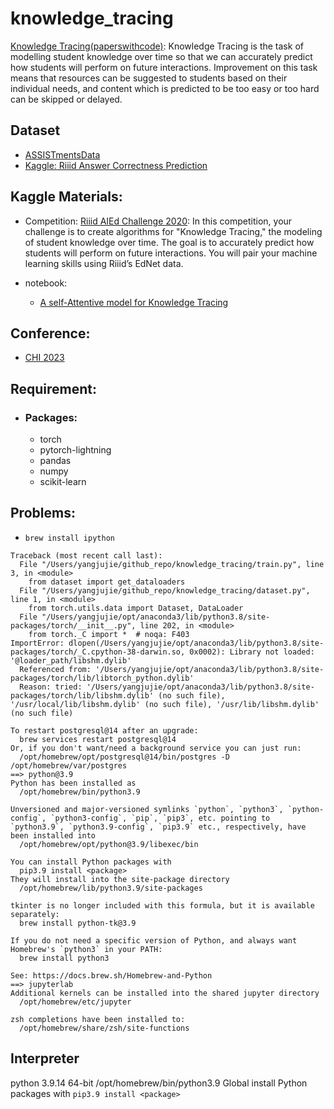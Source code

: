 # knowledge_tracing

[Knowledge Tracing(paperswithcode)](https://paperswithcode.com/task/knowledge-tracing): Knowledge Tracing is the task of modelling student knowledge over time so that we can accurately predict how students will perform on future interactions. Improvement on this task means that resources can be suggested to students based on their individual needs, and content which is predicted to be too easy or too hard can be skipped or delayed.

## Dataset
- [ASSISTmentsData](https://sites.google.com/site/assistmentsdata/datasets)
- [Kaggle: Riiid Answer Correctness Prediction](https://www.kaggle.com/competitions/riiid-test-answer-prediction/data)

## Kaggle Materials: 
- Competition:
[Riiid AIEd Challenge 2020](https://www.kaggle.com/competitions/riiid-test-answer-prediction/overview): In this competition, your challenge is to create algorithms for "Knowledge Tracing," the modeling of student knowledge over time. The goal is to accurately predict how students will perform on future interactions. You will pair your machine learning skills using Riiid’s EdNet data.

- notebook:
    - [A self-Attentive model for Knowledge Tracing](https://www.kaggle.com/code/wangsg/a-self-attentive-model-for-knowledge-tracing/notebook)

## Conference:
- [CHI 2023](https://chi2023.acm.org/)

## Requirement:
- ### Packages:
    - torch
    - pytorch-lightning
    - pandas
    - numpy
    - scikit-learn

## Problems:
- ```brew install ipython```
```
Traceback (most recent call last):
  File "/Users/yangjujie/github_repo/knowledge_tracing/train.py", line 3, in <module>
    from dataset import get_dataloaders
  File "/Users/yangjujie/github_repo/knowledge_tracing/dataset.py", line 1, in <module>
    from torch.utils.data import Dataset, DataLoader
  File "/Users/yangjujie/opt/anaconda3/lib/python3.8/site-packages/torch/__init__.py", line 202, in <module>
    from torch._C import *  # noqa: F403
ImportError: dlopen(/Users/yangjujie/opt/anaconda3/lib/python3.8/site-packages/torch/_C.cpython-38-darwin.so, 0x0002): Library not loaded: '@loader_path/libshm.dylib'
  Referenced from: '/Users/yangjujie/opt/anaconda3/lib/python3.8/site-packages/torch/lib/libtorch_python.dylib'
  Reason: tried: '/Users/yangjujie/opt/anaconda3/lib/python3.8/site-packages/torch/lib/libshm.dylib' (no such file), '/usr/local/lib/libshm.dylib' (no such file), '/usr/lib/libshm.dylib' (no such file)
  ```

```
To restart postgresql@14 after an upgrade:
  brew services restart postgresql@14
Or, if you don't want/need a background service you can just run:
  /opt/homebrew/opt/postgresql@14/bin/postgres -D /opt/homebrew/var/postgres
==> python@3.9
Python has been installed as
  /opt/homebrew/bin/python3.9

Unversioned and major-versioned symlinks `python`, `python3`, `python-config`, `python3-config`, `pip`, `pip3`, etc. pointing to
`python3.9`, `python3.9-config`, `pip3.9` etc., respectively, have been installed into
  /opt/homebrew/opt/python@3.9/libexec/bin

You can install Python packages with
  pip3.9 install <package>
They will install into the site-package directory
  /opt/homebrew/lib/python3.9/site-packages

tkinter is no longer included with this formula, but it is available separately:
  brew install python-tk@3.9

If you do not need a specific version of Python, and always want Homebrew's `python3` in your PATH:
  brew install python3

See: https://docs.brew.sh/Homebrew-and-Python
==> jupyterlab
Additional kernels can be installed into the shared jupyter directory
  /opt/homebrew/etc/jupyter

zsh completions have been installed to:
  /opt/homebrew/share/zsh/site-functions
```

## Interpreter
python 3.9.14 64-bit /opt/homebrew/bin/python3.9 Global
install Python packages with ```pip3.9 install <package>```